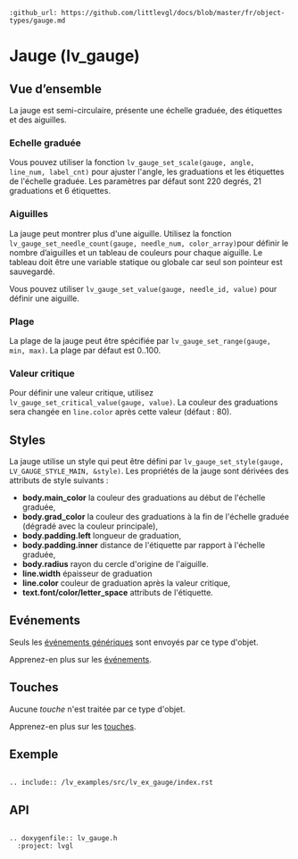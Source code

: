 ```eval_rst
:github_url: https://github.com/littlevgl/docs/blob/master/fr/object-types/gauge.md
```
# Jauge (lv_gauge)

## Vue d’ensemble

La jauge est semi-circulaire, présente une échelle graduée, des étiquettes et des aiguilles.

###  Echelle graduée
Vous pouvez utiliser la fonction `lv_gauge_set_scale(gauge, angle, line_num, label_cnt)` pour ajuster l'angle, les graduations et les étiquettes de l'échelle graduée.
Les paramètres par défaut sont 220 degrés, 21 graduations et 6 étiquettes.

### Aiguilles
La jauge peut montrer plus d'une aiguille.
Utilisez la fonction `lv_gauge_set_needle_count(gauge, needle_num, color_array)`pour définir le nombre d’aiguilles et un tableau de couleurs pour chaque aiguille. Le tableau doit être une variable statique ou globale car seul son pointeur est sauvegardé.

Vous pouvez utiliser `lv_gauge_set_value(gauge, needle_id, value)` pour définir une aiguille.

### Plage
La plage de la jauge peut être spécifiée par `lv_gauge_set_range(gauge, min, max)`. La plage par défaut est 0..100.

### Valeur critique
Pour définir une valeur critique, utilisez `lv_gauge_set_critical_value(gauge, value)`. La couleur des graduations sera changée en `line.color` après cette valeur (défaut : 80).

## Styles

La jauge utilise un style qui peut être défini par `lv_gauge_set_style(gauge, LV_GAUGE_STYLE_MAIN, &style)`. Les propriétés de la jauge sont dérivées des attributs de style suivants :

- **body.main_color** la couleur des graduations au début de l'échelle graduée,
- **body.grad_color** la couleur des graduations à la fin de l'échelle graduée (dégradé avec la couleur principale),
- **body.padding.left** longueur de graduation,
- **body.padding.inner** distance de l'étiquette par rapport à l'échelle graduée,
- **body.radius** rayon du cercle d'origine de l'aiguille.
- **line.width** épaisseur de graduation
- **line.color** couleur de graduation après la valeur critique,
- **text.font/color/letter_space** attributs de l'étiquette.

## Evénements
Seuls les [événements génériques](/overview/event.html#generic-events) sont envoyés par ce type d'objet.

Apprenez-en plus sur les [événements](/overview/event).

## Touches
Aucune *touche* n'est traitée par ce type d'objet.

Apprenez-en plus sur les [touches](/overview/indev).

## Exemple

```eval_rst

.. include:: /lv_examples/src/lv_ex_gauge/index.rst

```
## API 

```eval_rst

.. doxygenfile:: lv_gauge.h
  :project: lvgl
        
```

